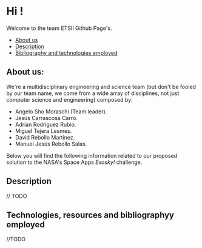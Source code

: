 # Hi !
Welcome to the team ETSII Github Page's.
- [About us](#about-us)
- [Description](#description)
- [Bibliography and technologies employed](#technologies-resources-and-bibliographyy-employed)
## About us:
We're a multidisciplinary engineering and science team (but don't be fooled by our team name, we come from a wide array of disciplines, not just computer science and engineering) composed by: 
- Angelo Sho Moraschi (Team leader).
- Jesús Carrascosa Carro.
- Adrian Rodriguez Rubio.
- Miguel Tejera Lesmes.
- David Rebollo Martinez.
- Manuel Jesús Rebollo Salas.

Below you will find the following information related to our proposed solution to the  NASA's Space Apps  *Exosky!* challenge.


## Description
// TODO

## Technologies, resources and bibliographyy employed
//TODO 



